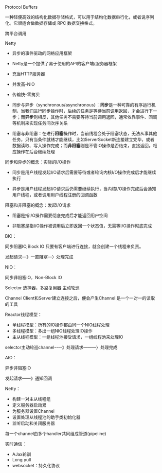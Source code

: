 Protocol Buffers

一种轻便高效的结构化数据存储格式，可以用于结构化数据串行化，或者说序列化。它很适合做数据存储或 RPC 数据交换格式。

跨平台调用

Netty

- 异步的事件驱动的网络应用框架

- Netty是一个提供了易于使用的API的客户端/服务器框架

- 充当HTTP服务器
- 并发高-NIO
- 传输快-零拷贝



- 同步与异步（synchronous/asynchronous）：**同步**是一种可靠的有序运行机制，当我们进行同步操作时，后续的任务是等待当前调用返回，才会进行下一步；而**异步**则相反，其他任务不需要等待当前调用返回，通常依靠事件、回调等机制来实现任务间次序关系
- 阻塞与非阻塞：在进行**阻塞**操作时，当前线程会处于阻塞状态，无法从事其他任务，只有当条件就绪才能继续，比如ServerSocket新连接建立完毕，或者数据读取、写入操作完成；而**非阻塞**则是不管IO操作是否结束，直接返回，相应操作在后台继续处理

同步和异步的概念：实际的I/O操作

- 同步是用户线程发起I/O请求后需要等待或者轮询内核I/O操作完成后才能继续执行

- 异步是用户线程发起I/O请求后仍需要继续执行，当内核I/O操作完成后会通知用户线程，或者调用用户线程注册的回调函数

阻塞和非阻塞的概念：发起I/O请求

- 阻塞是指I/O操作需要彻底完成后才能返回用户空间

- 非阻塞是指I/O操作被调用后立即返回一个状态值，无需等I/O操作彻底完成



BIO：

同步阻塞IO,Block IO 只要有客户端进行连接，就会创建一个线程来负责。

发起请求—》一直阻塞—〉处理完成

NIO：

同步非阻塞IO，Non-Block IO 

Selector 选择器，多路复用器 主动轮巡

Channel Client和Server建立连接之后，便会产生Channel 是一个一对一的读取的工具

Reactor线程模型：

- 单线程模型：所有的IO操作都由同一个NIO线程处理
- 多线程模型：多出一组NIO线程处理IO操作
- 主从线程模型：一组线程池接受请求，一组线程池来处理IO

selector主动轮巡channel----》处理请求———〉处理完成



AIO：

异步非阻塞IO

发起请求——》通知回调



Netty：

- 构建一对主从线程组
- 定义服务器启动累
- 为服务器设置Channel
- 设置处理从线程池的助手类初始化器
- 监听启动和关闭服务器





每一个channel由多个handler共同组成管道(pipeline)



实时通信：

- AJax轮训
- Long pull
- websocket：持久化协议









